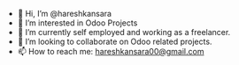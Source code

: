 - 👋 Hi, I’m @hareshkansara
- 👀 I’m interested in Odoo Projects
- 🌱 I’m currently self employed and working as a freelancer.
- 💞️ I’m looking to collaborate on Odoo related projects.
- 📫 How to reach me: hareshkansara00@gmail.com

<!---
hareshkansara/hareshkansara is a ✨ special ✨ repository because its `README.md` (this file) appears on your GitHub profile.
You can click the Preview link to take a look at your changes.
--->
